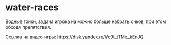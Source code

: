 # water-races
Водные гонки, задача игрока на можно больше набрать очков, при этом обходя препятствия.

Ссылка на видео игры: https://disk.yandex.ru/i/c9t_tTMe_kEnJQ
